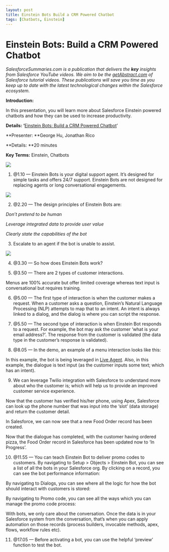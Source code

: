 ```yaml
---
layout: post
title: Einstein Bots Build a CRM Powered Chatbot
tags: [Chatbots, Einstein]
---
```


# Einstein Bots: Build a CRM Powered Chatbot

*SalesforceSummaries.com is a publication that delivers the ***key*** insights
from Salesforce YouTube videos. We aim to be the
*[getAbstract.com](https://www.getabstract.com/en/)* of Salesforce tutorial
videos. These publications will save you time as you keep up to date with the
latest technological changes within the Salesforce ecosystem.*

**Introduction:**

In this presentation, you will learn more about Salesforce Einstein powered
chatbots and how they can be used to increase productivity.

**Details: ‘**[Einstein Bots: Build a CRM Powered
Chatbot](https://www.youtube.com/watch?v=i9TbAkRNNa0)’

**Presenter: **George Hu, Jonathan Rico

**Details: **20 minutes

**Key Terms:** Einstein, Chatbots

![](https://cdn-images-1.medium.com/max/800/1*bpmEJHx_HkPnDglzfpfyqg.png)

1.  @1.10 — Einstein Bots is your digital support agent. It’s designed for simple
tasks and offers 24/7 support. Einstein Bots are not designed for replacing
agents or long conversational engagements.

![](https://cdn-images-1.medium.com/max/800/1*Lrd0pvZHQN2h5oNy7F3heA.png)

2. @2.20 — The design principles of Einstein Bots are:

*Don’t pretend to be human*

*Leverage integrated data to provide user value*

*Clearly state the capabilities of the bot*

3. Escalate to an agent if the bot is unable to assist.

![](https://cdn-images-1.medium.com/max/800/1*iA47ecKavdJ2UYPtqioH_A.png)

4. @3.30 — So how does Einstein Bots work?

5. @3.50 — There are 2 types of customer interactions.

Menus are 100% accurate but offer limited coverage whereas text input is
conversational but requires training.

6. @5.00 — The first type of interaction is when the customer makes a request.
When a customer asks a question, Einstein’s Natural Language Processing (NLP)
attempts to map that to an intent. An intent is always linked to a dialog, and
the dialog is where you can script the response.

7. @5.50 — The second type of interaction is when Einstein Bot responds to a
request. For example, the bot may ask the customer ‘what is your email
address?’. The response from the customer is validated (the data type in the
customer’s response is validated).

8. @8.05 — In the demo, an example of a menu interaction looks like this:

In this example, the bot is being leveraged in [Live
Agent](https://trailhead.salesforce.com/en/modules/service_live_agent/units/service_live_agent_get_started).
Also, in this example, the dialogue is text input (as the customer inputs some
text; which has an intent).

9. We can leverage Twilio integration with Salesforce to understand more about
who the customer is; which will help us to provide an improved customer service
experience.

Now that the customer has verified his/her phone, using Apex, Salesforce can
look up the phone number that was input into the ‘slot’ (data storage) and
return the customer detail.

In Salesforce, we can now see that a new Food Order record has been created.

Now that the dialogue has completed, with the customer having ordered pizza, the
Food Order record in Salesforce has been updated now to ‘In Progress’.

10. @11.55 — You can teach Einstein Bot to deliver promo codes to customers. By
navigating to Setup > Objects > Einstein Bot, you can see a list of all the bots
in your Salesforce org. By clicking on a record, you can see the bot performance
information:

By navigating to Dialogs, you can see where all the logic for how the bot should
interact with customers is stored:

By navigating to Promo code, you can see all the ways which you can manage the
promo code process:

With bots, we only care about the conversation. Once the data is in your
Salesforce system from the conversation, that’s when you can apply automation on
those records (process builders, invocable methods, apex, flows, workflow rules
etc).

11. @17.05 — Before activating a bot, you can use the helpful ‘preview’ function
to test the bot.
